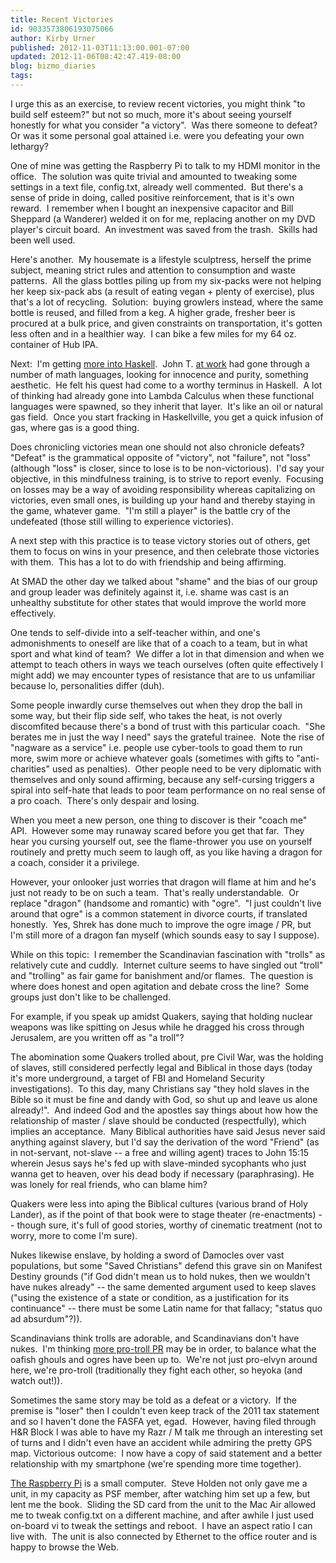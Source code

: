 ```yaml
---
title: Recent Victories
id: 9033573806193075066
author: Kirby Urner
published: 2012-11-03T11:13:00.001-07:00
updated: 2012-11-06T08:42:47.419-08:00
blog: bizmo_diaries
tags: 
---
```


I urge this as an exercise, to review recent victories, you might think "to build self esteem?" but not so much, more it's about seeing yourself honestly for what you consider "a victory".  Was there someone to defeat?  Or was it some personal goal attained i.e. were you defeating your own lethargy?

One of mine was getting the Raspberry Pi to talk to my HDMI monitor in the office.  The solution was quite trivial and amounted to tweaking some settings in a text file, config.txt, already well commented.  But there's a sense of pride in doing, called positive reinforcement, that is it's own reward.  I remember when I bought an inexpensive capacitor and Bill Sheppard (a Wanderer) welded it on for me, replacing another on my DVD player's circuit board.  An investment was saved from the trash.  Skills had been well used.

Here's another.  My housemate is a lifestyle sculptress, herself the prime subject, meaning strict rules and attention to consumption and waste patterns.  All the glass bottles piling up from my six-packs were not helping her keep six-pack abs (a result of eating vegan + plenty of exercise), plus that's a lot of recycling.  Solution:  buying growlers instead, where the same bottle is reused, and filled from a keg. A higher grade, fresher beer is procured at a bulk price, and given constraints on transportation, it's gotten less often and in a healthier way.  I can bike a few miles for my 64 oz. container of Hub IPA.

Next:  I'm getting [more into Haskell](http://learnyouahaskell.com/).  John T. [at work](http://mybizmo.blogspot.com/2006/01/more-fragments.html) had gone through a number of math languages, looking for innocence and purity, something aesthetic.  He felt his quest had come to a worthy terminus in Haskell.  A lot of thinking had already gone into Lambda Calculus when these functional languages were spawned, so they inherit that layer.  It's like an oil or natural gas field.  Once you start fracking in Haskellville, you get a quick infusion of gas, where gas is a good thing.

Does chronicling victories mean one should not also chronicle defeats?  "Defeat" is the grammatical opposite of "victory", not "failure", not "loss" (although "loss" is closer, since to lose is to be non-victorious).  I'd say your objective, in this mindfulness training, is to strive to report evenly.  Focusing on losses may be a way of avoiding responsibility whereas capitalizing on victories, even small ones, is building up your hand and thereby staying in the game, whatever game.  "I'm still a player" is the battle cry of the undefeated (those still willing to experience victories).

A next step with this practice is to tease victory stories out of others, get them to focus on wins in your presence, and then celebrate those victories with them.  This has a lot to do with friendship and being affirming.

At SMAD the other day we talked about "shame" and the bias of our group and group leader was definitely against it, i.e. shame was cast is an unhealthy substitute for other states that would improve the world more effectively.

One tends to self-divide into a self-teacher within, and one's admonishments to oneself are like that of a coach to a team, but in what sport and what kind of team?  We differ a lot in that dimension and when we attempt to teach others in ways we teach ourselves (often quite effectively I might add) we may encounter types of resistance that are to us unfamiliar because lo, personalities differ (duh).

Some people inwardly curse themselves out when they drop the ball in some way, but their flip side self, who takes the heat, is not overly discomfited because there's a bond of trust with this particular coach.  "She berates me in just the way I need" says the grateful trainee.  Note the rise of "nagware as a service" i.e. people use cyber-tools to goad them to run more, swim more or achieve whatever goals (sometimes with gifts to "anti-charities" used as penalties).  Other people need to be very diplomatic with themselves and only sound affirming, because any self-cursing triggers a spiral into self-hate that leads to poor team performance on no real sense of a pro coach.  There's only despair and losing.

When you meet a new person, one thing to discover is their "coach me" API.  However some may runaway scared before you get that far.  They hear you cursing yourself out, see the flame-thrower you use on yourself routinely and pretty much seem to laugh off, as you like having a dragon for a coach, consider it a privilege.

However, your onlooker just worries that dragon will flame at him and he's just not ready to be on such a team.  That's really understandable.  Or replace "dragon" (handsome and romantic) with "ogre".  "I just couldn't live around that ogre" is a common statement in divorce courts, if translated honestly.  Yes, Shrek has done much to improve the ogre image / PR, but I'm still more of a dragon fan myself (which sounds easy to say I suppose).

While on this topic:  I remember the Scandinavian fascination with "trolls" as relatively cute and cuddly.  Internet culture seems to have singled out "troll" and "trolling" as fair game for banishment and/or flames.  The question is where does honest and open agitation and debate cross the line?  Some groups just don't like to be challenged.

For example, if you speak up amidst Quakers, saying that holding nuclear weapons was like spitting on Jesus while he dragged his cross through Jerusalem, are you written off as "a troll"?

The abomination some Quakers trolled about, pre Civil War, was the holding of slaves, still considered perfectly legal and Biblical in those days (today it's more underground, a target of FBI and Homeland Security investigations).  To this day, many Christians say "they hold slaves in the Bible so it must be fine and dandy with God, so shut up and leave us alone already!".  And indeed God and the apostles say things about how how the relationship of master / slave should be conducted (respectfully), which implies an acceptance.  Many Biblical authorities have said Jesus never said anything against slavery, but I'd say the derivation of the word "Friend" (as in not-servant, not-slave -- a free and willing agent) traces to John 15:15 wherein Jesus says he's fed up with slave-minded sycophants who just wanna get to heaven, over his dead body if necessary (paraphrasing). He was lonely for real friends, who can blame him?

Quakers were less into aping the Biblical cultures (various brand of Holy Lander), as if the point of that book were to stage theater (re-enactments) -- though sure, it's full of good stories, worthy of cinematic treatment (not to worry, more to come I'm sure).

Nukes likewise enslave, by holding a sword of Damocles over vast populations, but some "Saved Christians" defend this grave sin on Manifest Destiny grounds ("if God didn't mean us to hold nukes, then we wouldn't have nukes already" -- the same demented argument used to keep slaves ("using the existence of a state or condition, as a justification for its continuance" -- there must be some Latin name for that fallacy; "status quo ad absurdum"?)).

Scandinavians think trolls are adorable, and Scandinavians don't have nukes.  I'm thinking [more pro-troll PR](http://scarlettstar.deviantart.com/art/troll-girl-191638367) may be in order, to balance what the oafish ghouls and ogres have been up to.  We're not just pro-elvyn around here, we're pro-troll (traditionally they fight each other, so heyoka (and watch out!)).

Sometimes the same story may be told as a defeat or a victory.  If the premise is "loser" then I couldn't even keep track of the 2011 tax statement and so I haven't done the FASFA yet, egad.  However, having filed through H&R Block I was able to have my Razr / M talk me through an interesting set of turns and I didn't even have an accident while admiring the pretty GPS map. Victorious outcome:  I now have a copy of said statement and a better relationship with my smartphone (we're spending more time together).

[The Raspberry Pi](http://controlroom.blogspot.com/2012/07/from-open-bastion.html) is a small computer.  Steve Holden not only gave me a unit, in my capacity as PSF member, after watching him set up a few, but lent me the book.  Sliding the SD card from the unit to the Mac Air allowed me to tweak config.txt on a different machine, and after awhile I just used on-board vi to tweak the settings and reboot.  I have an aspect ratio I can live with.  The unit is also connected by Ethernet to the office router and is happy to browse the Web.